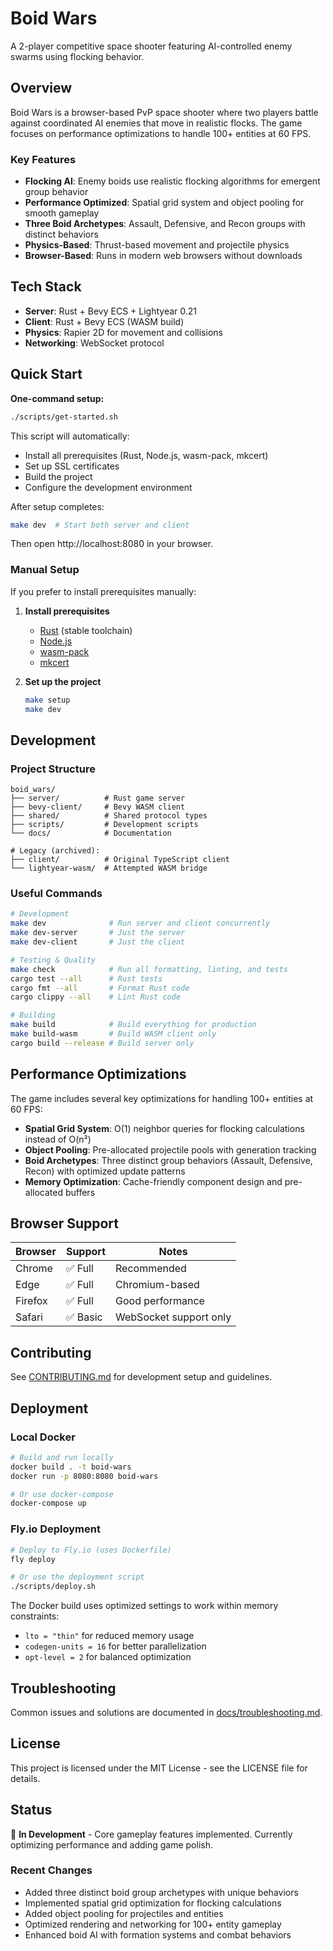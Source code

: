 # Boid Wars

A 2-player competitive space shooter featuring AI-controlled enemy swarms using flocking behavior.

## Overview

Boid Wars is a browser-based PvP space shooter where two players battle against coordinated AI enemies that move in realistic flocks. The game focuses on performance optimizations to handle 100+ entities at 60 FPS.

### Key Features
- **Flocking AI**: Enemy boids use realistic flocking algorithms for emergent group behavior
- **Performance Optimized**: Spatial grid system and object pooling for smooth gameplay
- **Three Boid Archetypes**: Assault, Defensive, and Recon groups with distinct behaviors
- **Physics-Based**: Thrust-based movement and projectile physics
- **Browser-Based**: Runs in modern web browsers without downloads

## Tech Stack

- **Server**: Rust + Bevy ECS + Lightyear 0.21
- **Client**: Rust + Bevy ECS (WASM build)
- **Physics**: Rapier 2D for movement and collisions
- **Networking**: WebSocket protocol

## Quick Start

**One-command setup:**
```bash
./scripts/get-started.sh
```

This script will automatically:
- Install all prerequisites (Rust, Node.js, wasm-pack, mkcert)
- Set up SSL certificates
- Build the project
- Configure the development environment

After setup completes:
```bash
make dev  # Start both server and client
```

Then open http://localhost:8080 in your browser.

### Manual Setup

If you prefer to install prerequisites manually:

1. **Install prerequisites**
   - [Rust](https://rustup.rs/) (stable toolchain)
   - [Node.js](https://nodejs.org/)
   - [wasm-pack](https://rustwasm.github.io/wasm-pack/)
   - [mkcert](https://github.com/FiloSottile/mkcert)

2. **Set up the project**
   ```bash
   make setup
   make dev
   ```

## Development

### Project Structure
```
boid_wars/
├── server/          # Rust game server
├── bevy-client/     # Bevy WASM client
├── shared/          # Shared protocol types
├── scripts/         # Development scripts
└── docs/            # Documentation

# Legacy (archived):
├── client/          # Original TypeScript client
└── lightyear-wasm/  # Attempted WASM bridge
```

### Useful Commands

```bash
# Development
make dev              # Run server and client concurrently
make dev-server       # Just the server
make dev-client       # Just the client

# Testing & Quality
make check            # Run all formatting, linting, and tests
cargo test --all      # Rust tests
cargo fmt --all       # Format Rust code
cargo clippy --all    # Lint Rust code

# Building
make build            # Build everything for production
make build-wasm       # Build WASM client only
cargo build --release # Build server only
```

## Performance Optimizations

The game includes several key optimizations for handling 100+ entities at 60 FPS:

- **Spatial Grid System**: O(1) neighbor queries for flocking calculations instead of O(n²)
- **Object Pooling**: Pre-allocated projectile pools with generation tracking
- **Boid Archetypes**: Three distinct group behaviors (Assault, Defensive, Recon) with optimized update patterns
- **Memory Optimization**: Cache-friendly component design and pre-allocated buffers

## Browser Support

| Browser | Support | Notes |
|---------|---------|-------|
| Chrome | ✅ Full | Recommended |
| Edge | ✅ Full | Chromium-based |
| Firefox | ✅ Full | Good performance |
| Safari | ✅ Basic | WebSocket support only |

## Contributing

See [CONTRIBUTING.md](CONTRIBUTING.md) for development setup and guidelines.

## Deployment

### Local Docker
```bash
# Build and run locally
docker build . -t boid-wars
docker run -p 8080:8080 boid-wars

# Or use docker-compose
docker-compose up
```

### Fly.io Deployment
```bash
# Deploy to Fly.io (uses Dockerfile)
fly deploy

# Or use the deployment script
./scripts/deploy.sh
```

The Docker build uses optimized settings to work within memory constraints:
- `lto = "thin"` for reduced memory usage
- `codegen-units = 16` for better parallelization
- `opt-level = 2` for balanced optimization

## Troubleshooting

Common issues and solutions are documented in [docs/troubleshooting.md](docs/troubleshooting.md).

## License

This project is licensed under the MIT License - see the LICENSE file for details.

## Status

🚧 **In Development** - Core gameplay features implemented. Currently optimizing performance and adding game polish.

### Recent Changes
- Added three distinct boid group archetypes with unique behaviors  
- Implemented spatial grid optimization for flocking calculations
- Added object pooling for projectiles and entities
- Optimized rendering and networking for 100+ entity gameplay
- Enhanced boid AI with formation systems and combat behaviors